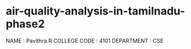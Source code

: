 # air-quality-analysis-in-tamilnadu-phase2
NAME : Pavithra.R  <btr> 
COLLEGE CODE :  4101
DEPARTMENT : CSE
